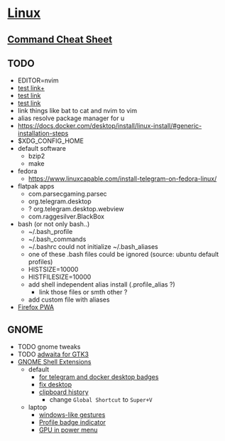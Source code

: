 # [Linux](../README.md)
## [Command Cheat Sheet](cheatsheet.md)
## TODO
- EDITOR=nvim
- [test link+](../README.md)
- [test link](/../../)
- [test link](../../../)
- link things like bat to cat and nvim to vim
- alias resolve package manager for u
- https://docs.docker.com/desktop/install/linux-install/#generic-installation-steps
- $XDG_CONFIG_HOME
- default software
  - bzip2
  - make
- fedora
  - https://www.linuxcapable.com/install-telegram-on-fedora-linux/
- flatpak apps
  - com.parsecgaming.parsec
  - org.telegram.desktop
  - ? org.telegram.desktop.webview
  - com.raggesilver.BlackBox
- bash (or not only bash..)
  - ~/.bash_profile
  - ~/.bash_commands
  - ~/.bashrc could not initialize ~/.bash_aliases
  - one of these .bash files could be ignored (source: ubuntu default profiles)
  - HISTSIZE=10000
  - HISTFILESIZE=10000
  - add shell independent alias install (.profile_alias ?)
    - link those files or smth other ?
  - add custom file with aliases
- [Firefox PWA](https://addons.mozilla.org/en-US/firefox/addon/pwas-for-firefox/)
## GNOME
  - TODO gnome tweaks
  - TODO [adwaita for GTK3](https://github.com/lassekongo83/adw-gtk3)
  - [GNOME Shell Extensions](https://extensions.gnome.org/local)
    - default
      - [for telegram and docker desktop badges](https://extensions.gnome.org/extension/615/appindicator-support/)
      - [fix desktop](https://extensions.gnome.org/extension/2087/desktop-icons-ng-ding/)
      - [clipboard history](https://extensions.gnome.org/extension/5278/pano/)
        - change `Global Shortcut` to `Super+V`
    - laptop
      - [windows-like gestures](https://extensions.gnome.org/extension/4245/gesture-improvements/)
      - [Profile badge indicator](https://extensions.gnome.org/extension/5335/power-profile-indicator/)
      - [GPU in power menu](https://extensions.gnome.org/extension/5344/supergfxctl-gex/)
